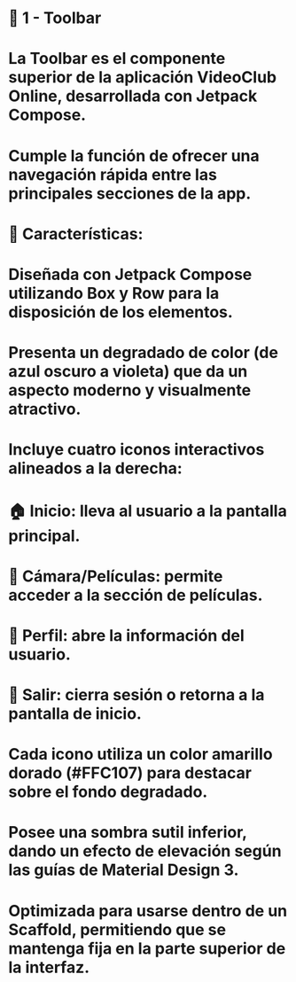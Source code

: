 # 🧩 1 - Toolbar

# 

# La Toolbar es el componente superior de la aplicación VideoClub Online, desarrollada con Jetpack Compose.

# Cumple la función de ofrecer una navegación rápida entre las principales secciones de la app.

# 

# 🔧 Características:

# 

# Diseñada con Jetpack Compose utilizando Box y Row para la disposición de los elementos.

# 

# Presenta un degradado de color (de azul oscuro a violeta) que da un aspecto moderno y visualmente atractivo.

# 

# Incluye cuatro iconos interactivos alineados a la derecha:

# 

# 🏠 Inicio: lleva al usuario a la pantalla principal.

# 

# 🎥 Cámara/Películas: permite acceder a la sección de películas.

# 

# 👤 Perfil: abre la información del usuario.

# 

# 🚪 Salir: cierra sesión o retorna a la pantalla de inicio.

# 

# Cada icono utiliza un color amarillo dorado (#FFC107) para destacar sobre el fondo degradado.

# 

# Posee una sombra sutil inferior, dando un efecto de elevación según las guías de Material Design 3.

# 

# Optimizada para usarse dentro de un Scaffold, permitiendo que se mantenga fija en la parte superior de la interfaz.

